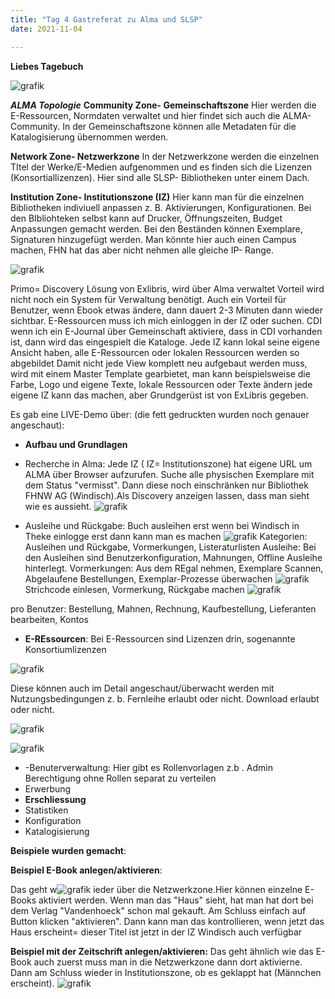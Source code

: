 ```yaml
---
title: "Tag 4 Gastreferat zu Alma und SLSP"
date: 2021-11-04

---
```



**Liebes Tagebuch**


![grafik](https://user-images.githubusercontent.com/90834735/140959464-6b462add-cd3a-4309-879c-ce573bc0c1d1.png)

**_ALMA Topologie_**
**Community Zone- Gemeinschaftszone**
Hier werden die E-Ressourcen, Normdaten verwaltet und hier findet sich auch die ALMA-Community.
In der Gemeinschaftszone können alle Metadaten für die Katalogisierung übernommen werden.

**Network Zone- Netzwerkzone**
In der Netzwerkzone werden die einzelnen TItel der Werke/E-Medien aufgenommen und es finden sich die Lizenzen (Konsortiallizenzen). Hier sind alle SLSP- Bibliotheken unter einem Dach.

**Institution Zone- Institutionszone (IZ)**
Hier kann man für die einzelnen Bibliotheken indiviuell anpassen z. B. Aktivierungen, Konfigurationen.
Bei den BIbliohteken selbst kann auf Drucker, Öffnungszeiten, Budget Anpassungen gemacht werden. Bei den Beständen können Exemplare, Signaturen hinzugefügt werden. Man könnte hier auch einen Campus machen, FHN hat das aber nicht nehmen alle gleiche IP- Range.



![grafik](https://user-images.githubusercontent.com/90834735/140961441-0b06b854-a620-4608-b94f-894bd1df0fb9.png)

Primo= Discovery Lösung von Exlibris, wird über Alma verwaltet
Vorteil wird nicht noch ein System für Verwaltung benötigt. Auch ein Vorteil für Benutzer, wenn Ebook etwas ändere, dann dauert 2-3 Minuten dann wieder sichtbar.
E-Ressourcen muss ich mich einloggen in der IZ oder suchen.
CDI wenn ich ein E-Journal über Gemeinschaft aktiviere, dass in CDI vorhanden ist, dann wird das eingespielt die Kataloge.
Jede IZ kann lokal seine eigene Ansicht haben, alle E-Ressourcen oder lokalen Ressourcen werden so abgebildet
Damit nicht jede View komplett neu aufgebaut werden muss, wird mit einem Master Template gearbietet, man kann beispielsweise die Farbe, Logo und eigene Texte, lokale Ressourcen oder Texte ändern jede eigene IZ kann das machen, aber Grundgerüst ist von ExLibris gegeben.

Es gab eine LIVE-Demo über: (die fett gedruckten wurden noch genauer angeschaut):

- **Aufbau und Grundlagen**
- Recherche in Alma: Jede IZ ( IZ= Institutionszone) hat eigene URL um ALMA über Browser aufzurufen. Suche alle physischen Exemplare mit dem Status "vermisst". Dann diese noch einschränken nur Bibliothek FHNW AG (Windisch).Als Discovery anzeigen lassen, dass man sieht wie es aussieht.
![grafik](https://user-images.githubusercontent.com/90834735/140962317-be58775d-6744-42ba-9f24-7acb017e927a.png)


- Ausleihe und Rückgabe: Buch ausleihen erst wenn bei Windisch in Theke einlogge erst dann kann man es machen
![grafik](https://user-images.githubusercontent.com/90834735/140962884-a8cc735c-689d-4f37-9f3b-749e96d773e6.png)
Kategorien: Ausleihen und Rückgabe, Vormerkungen, Listeraturlisten
Ausleihe: Bei den Ausleihen sind Benutzerkonfiguration, Mahnungen, Offline Ausleihe hinterlegt. 
Vormerkungen: Aus dem REgal nehmen, Exemplare Scannen, Abgelaufene Bestellungen, Exemplar-Prozesse überwachen
![grafik](https://user-images.githubusercontent.com/90834735/140963653-43d9bb8b-6b8d-474b-b605-ac3123710b39.png)
Strichcode einlesen, Vormerkung, Rückgabe machen
![grafik](https://user-images.githubusercontent.com/90834735/140963809-488267c5-ec8c-4a98-985f-e33e0390c3b3.png)

pro Benutzer: Bestellung, Mahnen, Rechnung, Kaufbestellung, Lieferanten bearbeiten, Kontos

- **E-REssourcen**: Bei E-Ressourcen sind Lizenzen drin, sogenannte Konsortiumlizenzen 

![grafik](https://user-images.githubusercontent.com/90834735/140964025-50e995f6-1d86-440d-a123-e542cbcddd53.png)

Diese können auch im Detail angeschaut/überwacht werden mit Nutzungsbedingungen z. b. Fernleihe erlaubt oder nicht. Download erlaubt oder nicht.

![grafik](https://user-images.githubusercontent.com/90834735/140964173-52ba43da-9cee-42eb-b299-23b740ec7ec8.png)

![grafik](https://user-images.githubusercontent.com/90834735/140964327-44302124-83d1-446b-8e60-6af92a7a5e5f.png)






- -Benuterverwaltung: Hier gibt es Rollenvorlagen z.b . Admin Berechtigung ohne Rollen separat zu verteilen
- Erwerbung
- **Erschliessung**
- Statistiken
- Konfiguration
- Katalogisierung


**Beispiele wurden gemacht**:

**Beispiel E-Book anlegen/aktivieren**: 

Das geht w![grafik](https://user-images.githubusercontent.com/90834735/140965320-e4e85fdb-0238-4b50-91e9-1eee150783d4.png)
ieder über die Netzwerkzone.Hier können einzelne E-Books aktiviert werden. Wenn man das "Haus" sieht, hat man hat dort bei dem Verlag "Vandenhoeck" schon mal gekauft. Am Schluss einfach auf Button klicken "aktivieren".
Dann kann man das kontrollieren, wenn jetzt das Haus erscheint= dieser Titel ist jetzt in der IZ Windisch auch verfügbar


**Beispiel mit der Zeitschrift anlegen/aktivieren:**
Das geht ähnlich wie das E-Book auch zuerst muss man in die Netzwerkzone dann dort aktivierne. Dann am Schluss wieder in Institutionszone, ob es geklappt hat (Männchen erscheint). 
![grafik](https://user-images.githubusercontent.com/90834735/140965992-ce10fb9f-3c9b-402d-81c6-99542cfa94a6.png)



